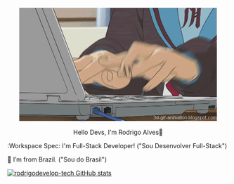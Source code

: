 <p align="center"><img src="https://github.com/rodrigodevelop-tech/rodrigodevelop-tech/blob/main/1869.gif" ></p>

<p align="center">Hello Devs, I'm Rodrigo Alves👋</p>

:Workspace Spec: I'm Full-Stack Developer! ("Sou Desenvolver Full-Stack")

:house_with_garden: I’m from Brazil. ("Sou do Brasil")
  
[![rodrigodevelop-tech GitHub stats](https://github-readme-stats.vercel.app/api?username=rodrigodevelop-tech)](https://github.com/rodrigodevelop-tech/github-readme-stats)

